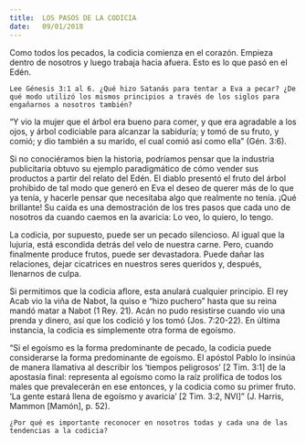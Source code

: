 ```yaml
---
title:  LOS PASOS DE LA CODICIA
date:   09/01/2018
---
```


Como todos los pecados, la codicia comienza en el corazón. Empieza dentro de nosotros y luego trabaja hacia afuera. Esto es lo que pasó en el Edén. 

`Lee Génesis 3:1 al 6. ¿Qué hizo Satanás para tentar a Eva a pecar? ¿De qué modo utilizó los mismos principios a través de los siglos para engañarnos a nosotros también?`

“Y vio la mujer que el árbol era bueno para comer, y que era agradable a los ojos, y árbol codiciable para alcanzar la sabiduría; y tomó de su fruto, y comió; y dio también a su marido, el cual comió así como ella” (Gén. 3:6).

Si no conociéramos bien la historia, podríamos pensar que la industria publicitaria obtuvo su ejemplo paradigmático de cómo vender sus productos a partir del relato del Edén. El diablo presentó el fruto del árbol prohibido de tal modo que generó en Eva el deseo de querer más de lo que ya tenía, y hacerle pensar que necesitaba algo que realmente no tenía. ¡Qué brillante! Su caída es una demostración de los tres pasos que cada uno de nosotros da cuando caemos en la avaricia: Lo veo, lo quiero, lo tengo. 

La codicia, por supuesto, puede ser un pecado silencioso. Al igual que la lujuria, está escondida detrás del velo de nuestra carne. Pero, cuando finalmente produce frutos, puede ser devastadora. Puede dañar las relaciones, dejar cicatrices en nuestros seres queridos y, después, llenarnos de culpa. 

Si permitimos que la codicia aflore, esta anulará cualquier principio. El rey Acab vio la viña de Nabot, la quiso e “hizo puchero” hasta que su reina mandó matar a Nabot (1 Rey. 21). Acán no pudo resistirse cuando vio una prenda y dinero, así que los codició y los tomó (Jos. 7:20-22). En última instancia, la codicia es simplemente otra forma de egoísmo. 

“Si el egoísmo es la forma predominante de pecado, la codicia puede considerarse la forma predominante de egoísmo. El apóstol Pablo lo insinúa de manera llamativa al describir los ‘tiempos peligrosos’ [2 Tim. 3:1] de la apostasía final: representa al egoísmo como la raíz prolífica de todos los males que prevalecerán en ese entonces, y la codicia como su primer fruto. ‘La gente estará llena de egoísmo y avaricia’ [2 Tim. 3:2, NVI]” (J. Harris, Mammon [Mamón], p. 52).

`¿Por qué es importante reconocer en nosotros todas y cada una de las tendencias a la codicia?`